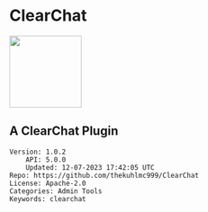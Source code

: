 # ClearChat
<img src="https://raw.githubusercontent.com/thekuhlmc999/ClearChat/91650bae7a0d13c0eaaccae6be3a42fa177171dd/logo.png" width="128" height="128" />

## A ClearChat Plugin
```properties
Version: 1.0.2
    API: 5.0.0
    Updated: 12-07-2023 17:42:05 UTC
Repo: https://github.com/thekuhlmc999/ClearChat
License: Apache-2.0
Categories: Admin Tools
Keywords: clearchat
```